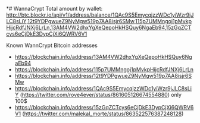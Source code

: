 
*# WannaCrypt
Total amount by wallet:
http://btc.blockr.io/api/v1/address/balance/1QAc9S5EmycqjzzWDc1yiWzr9jJLC8sLiY,12t9YDPgwueZ9NyMgw519p7AA8isjr6SMw,115p7UMMngoj1pMvkpHijcRdfJNXj6LrLn,13AM4VW2dhxYgXeQepoHkHSQuy6NgaEb94,15zGqZCTcys6eCjDkE3DypCjXi6QWRV6V1

Known WannCrypt Bitcoin addresses
* https://blockchain.info/address/13AM4VW2dhxYgXeQepoHkHSQuy6NgaEb94
* https://blockchain.info/address/115p7UMMngoj1pMvkpHijcRdfJNXj6LrLn
* https://blockchain.info/address/12t9YDPgwueZ9NyMgw519p7AA8isjr6SMw
* https://blockchain.info/address/1QAc9S5EmycqjzzWDc1yiWzr9jJLC8sLiY (https://twitter.com/rove4ever/status/861605126674554880) only 100$
* https://blockchain.info/address/15zGqZCTcys6eCjDkE3DypCjXi6QWRV6V1 (https://twitter.com/malekal_morte/status/863522576387248128)
